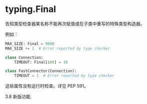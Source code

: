 # typing.Final

告知类型检查器某名称不能再次赋值或在子类中重写的特殊类型构造器。

例如：
```py
MAX_SIZE: Final = 9000
MAX_SIZE += 1  # Error reported by type checker

class Connection:
    TIMEOUT: Final[int] = 10

class FastConnector(Connection):
    TIMEOUT = 1  # Error reported by type checker
```

这些属性没有运行时检查。详见 PEP 591。

3.8 新版功能.

